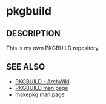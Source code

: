pkgbuild
========

DESCRIPTION
-----------

This is my own PKGBUILD repository.

SEE ALSO
--------

- [PKGBUILD - ArchWiki](https://wiki.archlinux.org/index.php/PKGBUILD)
- [PKGBUILD man page](http://www.archlinux.org/pacman/PKGBUILD.5.html)
- [makepkg man page](http://www.archlinux.org/pacman/makepkg.8.html)
